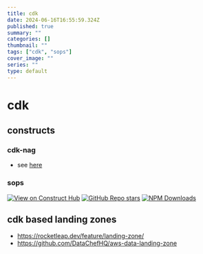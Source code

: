 ```yaml
---
title: cdk
date: 2024-06-16T16:55:59.324Z
published: true
summary: ""
categories: []
thumbnail: ""
tags: ["cdk", "sops"]
cover_image: ""
series: ""
type: default
---
```


# cdk

## constructs

### cdk-nag

- see [here](./2024-06-16-cdk-nag.md)

### sops

[![View on Construct Hub](https://constructs.dev/badge?package=cdk-nag)](https://constructs.dev/packages/cdk-sops-secrets)
[![GitHub Repo stars](https://img.shields.io/github/stars/dbsystel/cdk-sops-secrets)](https://github.com/dbsystel/cdk-sops-secrets/stargazers)
[![NPM Downloads](https://img.shields.io/npm/dw/cdk-sops-secrets)](https://www.npmjs.com/package/cdk-sops-secrets)

## cdk based landing zones

* https://rocketleap.dev/feature/landing-zone/
* https://github.com/DataChefHQ/aws-data-landing-zone


